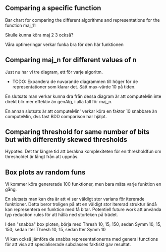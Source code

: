 
## Comparing a specific function

Bar chart for comparing the different algorithms and representations for the function maj_11

Skulle kunna köra maj 2 3 också?

Våra optimeringar verkar funka bra för den här funktionen

## Comparing maj_n for different values of n

Just nu har vi tre diagram, ett för varje algoritm.

- TODO: Expandera de nuvarande diagrammen till höger för de representationer som klarar det. Sätt max-värde 10 på tiden.

En slutsats man verkar kunna dra från dessa diagram är att computeMin inte direkt blir mer effektiv än genAlg, i alla fall för maj_n.

En annan slutsats är att computeMin' verkar köra en faktor 10 snabbare än computeMin, dvs fast BDD comparison har hjälpt.

## Comparing threshold for same number of bits but with differently skewed thresholds

Hypotes: Det tar längre tid att beräkna komplexiteten för en thresholdfun om thresholdet är långt från att uppnås.

## Box plots av random funs

Vi kommer köra genererade 100 funktioner, men bara mäta varje funktion en gång.

En slutsats man kan dra är att vi ser väldigt stor varians för itererade funktioner. Detta beror troligen på att en väldigt stor itererad struktur ändå kan representera en funktion med få bitar. Potentiell future work att använda typ reduction rules för att hålla ned storleken på trädet.

I den "snabba" box ploten, börja med Thresh 10, 15, 150, sedan Symm 10, 15, 150, sedan Iter Thresh 10, 15, sedan Iter Symm 10

Vi kan också jämföra de snabba representationerna med general functions för att visa att specialiserade subclasses faktiskt gav resultat.